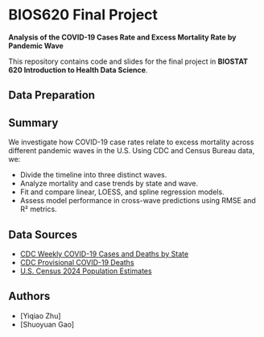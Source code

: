 # BIOS620 Final Project 
**Analysis of the COVID-19 Cases Rate and Excess Mortality Rate by Pandemic Wave**

This repository contains code and slides for the final project in **BIOSTAT 620 Introduction to Health Data Science**.

## Data Preparation
























## Summary
We investigate how COVID-19 case rates relate to excess mortality across different pandemic waves in the U.S. Using CDC and Census Bureau data, we:
- Divide the timeline into three distinct waves.
- Analyze mortality and case trends by state and wave.
- Fit and compare linear, LOESS, and spline regression models.
- Assess model performance in cross-wave predictions using RMSE and R² metrics.

## Data Sources
- [CDC Weekly COVID-19 Cases and Deaths by State](https://data.cdc.gov/Case-Surveillance/Weekly-United-States-COVID-19-Cases-and-Deaths-by-/pwn4-m3yp/about_data)
- [CDC Provisional COVID-19 Deaths](https://data.cdc.gov/NCHS/Provisional-COVID-19-Death-Counts-by-Week-Ending-D/r8kw-7aab/about_dat)
- [U.S. Census 2024 Population Estimates](https://www.census.gov/newsroom/press-kits/2024/national-state-population-estimates.html)


## Authors
- [Yiqiao Zhu]
- [Shuoyuan Gao]

